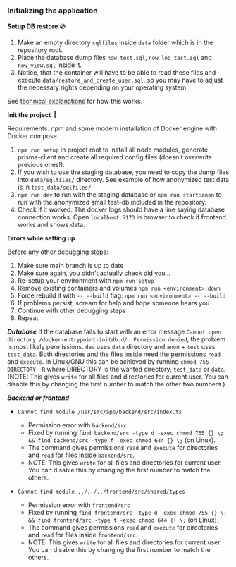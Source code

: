### Initializing the application

**Setup DB restore** :cd:

1. Make an empty directory `sqlfiles` inside `data` folder which is in the repository root. 
2. Place the database dump files `now_test.sql`, `now_log_test.sql` and `now_view.sql` inside it.
3. Notice, that the container will have to be able to read these files and execute `data/restore_and_create_user.sql`, so you may have to adjust the necessary rights depending on your operating system.

See [technical explanations](./guides/technical_explanations.md) for how this works.

**Init the project** :rocket:

Requirements: npm and some modern installation of Docker engine with Docker compose.

1. `npm run setup` in project root to install all node modules, generate prisma-client and create all required config files (doesn't overwrite previous ones!).
2. If you wish to use the staging database, you need to copy the dump files into `data/sqlfiles/` directory. See example of how anonymized test data is in `test_data/sqlfiles/`
3. `npm run dev` to run with the staging database or `npm run start:anon` to run with the anonymized small test-db included in the repository.
4. Check if it worked: The docker logs should have a line saying database connection works. Open `localhost:5173` in browser to check if frontend works and shows data.

**Errors while setting up**

Before any other debugging steps:
1. Make sure main branch is up to date
2. Make sure again, you didn't actually check did you...
3. Re-setup your environment with `npm run setup`
4. Remove existing containers and volumes `npm run <environment>:down`
5. Force rebuild it with `-- --build` flag: `npm run <environment> -- --build`
6. If problems persist, scream for help and hope someone hears you
7. Continue with other debugging steps
8. Repeat

***Database***
If the database fails to start with an error message `Cannot open directory /docker-entrypoint-initdb.d/. Permission denied`, the problem is most likely permissions. `dev` uses `data` directory and `anon` + `test` uses `test_data`.
Both directories and the files inside need the permissions `read` and `execute`. In Linux/GNU this can be achieved by running `chmod 755 DIRECTORY -R` where DIRECTORY is the wanted directory, `test_data` or `data`.
(NOTE: This gives `write` for all files and directories for current user. You can disable this by changing the first number to match the other two numbers.)

***Backend or frontend***
* `Cannot find module /usr/src/app/backend/src/index.ts`
    - Permission error with `backend/src`
    - Fixed by running `find backend/src -type d -exec chmod 755 {} \; && find backend/src -type f -exec chmod 644 {} \;` (on Linux).
    - The command gives permissions `read` and `execute` for directories and `read` for files inside `backend/src`.
    - NOTE: This gives `write` for all files and directories for current user. You can disable this by changing the first number to match the others.

* `Cannot find module ../../../frontend/src/shared/types`
    - Permission error with `frontend/src`
    - Fixed by running `find frontend/src -type d -exec chmod 755 {} \; && find frontend/src -type f -exec chmod 644 {} \;` (on Linux).
    - The command gives permissions `read` and `execute` for directories and `read` for files inside `frontend/src`.
    - NOTE: This gives `write` for all files and directories for current user. You can disable this by changing the first number to match the others.

